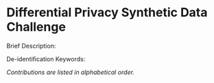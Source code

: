 <h1>Differential Privacy Synthetic Data Challenge</h1>

Brief Description:

De-identification Keywords: 

<em>Contributions are listed in alphabetical order.</em>
